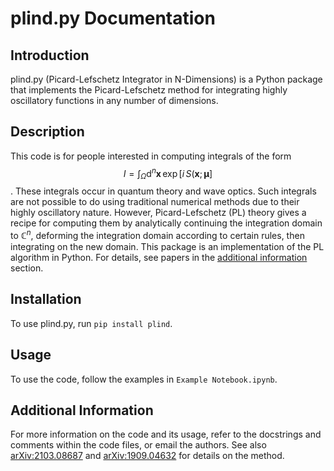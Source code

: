 # plind.py Documentation

## Introduction
plind.py (Picard-Lefschetz Integrator in N-Dimensions) is a Python package that implements the Picard-Lefschetz method for integrating highly oscillatory functions in any number of dimensions. 

## Description
This code is for people interested in computing integrals of the form
$$I=\int_\Omega \text{d}^n\mathbf{x}\,\exp\left[i\,S(\mathbf{x};\mathbf{\mu}\right]$$. 
These integrals occur in quantum theory and wave optics. 
Such integrals are not possible to do using traditional numerical methods due to their highly oscillatory nature. 
However, Picard-Lefschetz (PL) theory gives a recipe for computing them by analytically continuing the integration domain to $\mathbb{C}^n$, deforming the integration domain according to certain rules, then integrating on the new domain. 
This package is an implementation of the PL algorithm in Python. 
For details, see papers in the [additional information](#additional-information) section. 

## Installation
To use plind.py, run `pip install plind`.

## Usage
To use the code, follow the examples in `Example Notebook.ipynb`. 

## Additional Information
For more information on the code and its usage, refer to the docstrings and comments within the code files, or email the authors. See also [arXiv:2103.08687](https://arxiv.org/abs/2103.08687) and [arXiv:1909.04632](https://arxiv.org/abs/1909.04632) for details on the method.